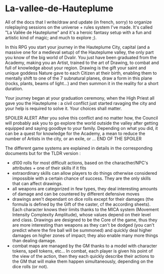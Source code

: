 # La-vallee-de-Hauteplume

All of the docs that I write/draw and update (in french, sorry) to organize roleplaying sessions on the universe + rules system I've made. It's called "La Vallée de Hauteplume" and it's a heroic fantasy setup with a fun and artistic kind of magic; and much to explore ;).

In this RPG you start your journey in the Hauteplume City, capital (and a massive one for a medieval setup) of the Hauteplume valley, the only part you know of the big world of Dvalir. You just have been graduated from the Academy, making you an Artist, trained to the art of Drawing, to combat and full of knowledge about your region. Drawing is the gift your saint and unique goddess Nature gave to each Citizen at their birth, enabling them to mentally shift to one of the 7 subnatural planes, draw a form in this plane (rocks, plants, beams of light...) and then summon it in the reality for a short duration.

Your journey began at your graduation ceremony, when the High Priest all gave you the Hauteplume : a civil conflict just started ravaging the city and your help is required to solve it. Your choices shall matter.

SPOILER ALERT 
After you solve this conflict and no matter how, the Council will probably ask you to go explore the world outside the valley after getting equipped and saying goodbye to your family. Depending on what you did, it can be a quest for knowledge for the Academy, a mean to reduce the number of Artists in the city, or an exile, or ...
END OF THE SPOILER

The different game systems are explained in details in the corresponding documents but for the TLDR version :
- d100 rolls for most difficult actions, based on the characther/NPC's attributes + one of their skills if it fits
- extraordinary skills can allow players to do things otherwise considered impossible with a certain chance of success. They are the only skills that can affect drawings.
- all weapons are categorized in few types, they deal interesting amounts of damage and can be countered by different defensive moves
- drawings aren't dependant on dice rolls except for their damages (the formula is defined by the Gift of the caster, cf the according sheets). Each character knows their limits thanks to the MICA system (Movement Intensity Complexity Amplitude), whose values depend on their level and class. Drawings are designed to be the Core of the game, thus they are more interesting than weapons as they can't be dodged (you can't predict where the fire ball will be summoned) and quickly deal higher damages on higher zones of impact; they also enable many more things than dealing damage.
- combat maps are managed by the GM thanks to a model with character tokens, spell tokens, etc... In combat, each player is given his point of the view of the action, then they each quickly describe their actions to the GM that will make them happen simultaneously, depending on the dice rolls (or not).

